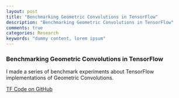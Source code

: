 ```yaml
---
layout: post
title: "Benchmarking Geometric Convolutions in TensorFlow"
description: "Benchmarking Geometric Convolutions in TensorFlow"
comments: true
categories: Research
keywords: "dummy content, lorem ipsum"
---
```


### Benchmarking Geometric Convolutions in TensorFlow

I made a series of benchmark experiments about TensorFlow implementations of Geometric Convolutions.

[TF Code on GitHub](https://github.com/pierrebaque/GeometricConvolutionsBench)
